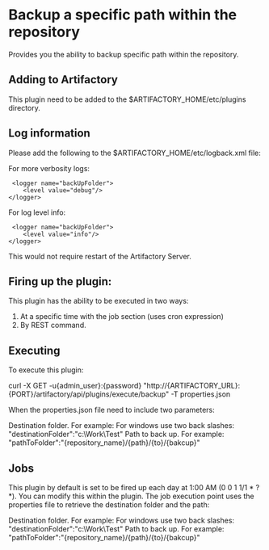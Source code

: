 Backup a specific path within the repository
============================================

Provides you the ability to backup specific path within the repository.

Adding to Artifactory
----------------------
This plugin need to be added to the $ARTIFACTORY_HOME/etc/plugins directory.

Log information
----------------------
Please add the following to the $ARTIFACTORY_HOME/etc/logback.xml file:

For more verbosity logs:

	 <logger name="backUpFolder">
        <level value="debug"/>
    </logger>
    
For log level info:

	 <logger name="backUpFolder">
        <level value="info"/>
    </logger>

This would not require restart of the Artifactory Server.

Firing up the plugin:
----------------------

This plugin has the ability to be executed in two ways:

1. At a specific time with the job section (uses cron expression)
2. By REST command.

Executing
---------

To execute this plugin:

curl -X GET -u{admin_user}:{password} "http://{ARTIFACTORY_URL}:{PORT}/artifactory/api/plugins/execute/backup" -T properties.json 

When the properties.json file need to include two parameters:

Destination folder. For example: For windows use two back slashes: "destinationFolder":"c:\\Work\\Test"
Path to back up. For example: "pathToFolder":"{repository_name}/{path}/{to}/{bakcup}"

Jobs
---------
This plugin by default is set to be fired up each day at 1:00 AM (0 0 1 1/1 * ? *). You can modify this within the plugin.
The job execution point uses the properties file to retrieve the destination folder and the path:

Destination folder. For example: For windows use two back slashes: "destinationFolder":"c:\\Work\\Test"
Path to back up. For example: "pathToFolder":"{repository_name}/{path}/{to}/{bakcup}"
